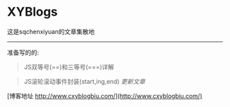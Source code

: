 # XYBlogs
这是sqchenxiyuan的文章集散地

---
准备写的的:

>   JS双等号(==)和三等号(===)详解

>   JS滚轮滚动事件封装(start,ing,end)   _更新文章_

[博客地址 http://www.cxyblogbiu.com/](http://www.cxyblogbiu.com/)
